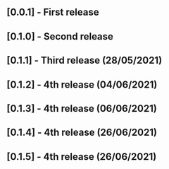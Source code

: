 <!-- Date format: DD/MM/YYYY -->
## [0.0.1] - First release

## [0.1.0] - Second release

## [0.1.1] - Third release (28/05/2021)

## [0.1.2] - 4th release (04/06/2021)

## [0.1.3] - 4th release (06/06/2021)

## [0.1.4] - 4th release (26/06/2021)

## [0.1.5] - 4th release (26/06/2021)